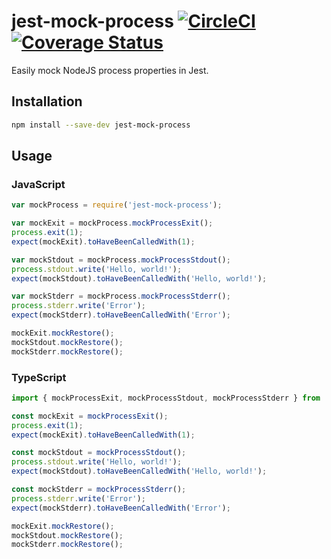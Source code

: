 # jest-mock-process [![CircleCI](https://circleci.com/gh/EpicEric/jest-mock-process/tree/master.svg?style=svg)](https://circleci.com/gh/EpicEric/jest-mock-process/tree/master) [![Coverage Status](https://coveralls.io/repos/github/EpicEric/jest-mock-process/badge.svg?branch=master)](https://coveralls.io/github/EpicEric/jest-mock-process?branch=master)

Easily mock NodeJS process properties in Jest.

## Installation

```sh
npm install --save-dev jest-mock-process
```

## Usage

### JavaScript

```javascript
var mockProcess = require('jest-mock-process');

var mockExit = mockProcess.mockProcessExit();
process.exit(1);
expect(mockExit).toHaveBeenCalledWith(1);

var mockStdout = mockProcess.mockProcessStdout();
process.stdout.write('Hello, world!');
expect(mockStdout).toHaveBeenCalledWith('Hello, world!');

var mockStderr = mockProcess.mockProcessStderr();
process.stderr.write('Error');
expect(mockStderr).toHaveBeenCalledWith('Error');

mockExit.mockRestore();
mockStdout.mockRestore();
mockStderr.mockRestore();
```

### TypeScript

```typescript
import { mockProcessExit, mockProcessStdout, mockProcessStderr } from 'jest-mock-process';

const mockExit = mockProcessExit();
process.exit(1);
expect(mockExit).toHaveBeenCalledWith(1);

const mockStdout = mockProcessStdout();
process.stdout.write('Hello, world!');
expect(mockStdout).toHaveBeenCalledWith('Hello, world!');

const mockStderr = mockProcessStderr();
process.stderr.write('Error');
expect(mockStderr).toHaveBeenCalledWith('Error');

mockExit.mockRestore();
mockStdout.mockRestore();
mockStderr.mockRestore();
```
